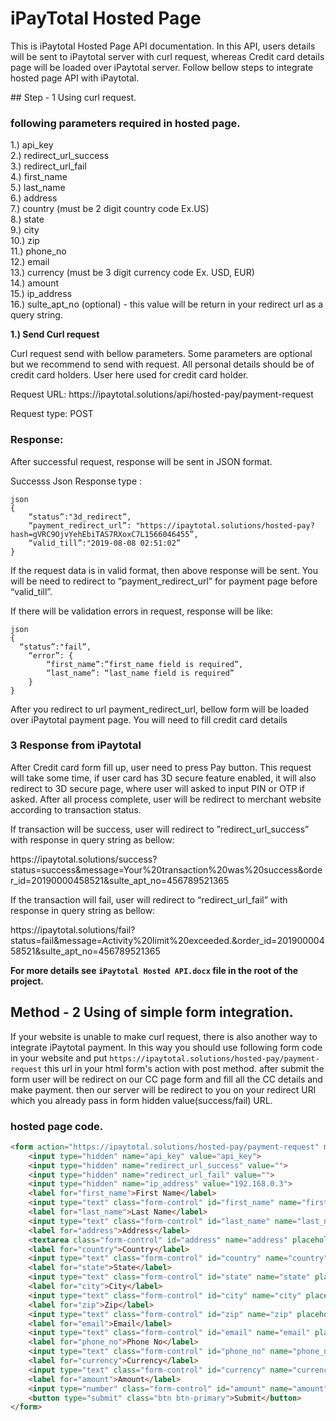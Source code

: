 # iPayTotal Hosted Page 
<p>This is iPaytotal Hosted Page API documentation. In this API, users details will be sent to iPaytotal server with curl request, whereas Credit card details page will be loaded over iPaytotal server. Follow bellow steps to integrate hosted page API with iPaytotal.</p>
## Step - 1 Using curl request.

### following parameters required in hosted page.
1.) api_key <br />
2.) redirect_url_success <br />
3.) redirect_url_fail <br />
4.) first_name <br />
5.) last_name <br />
6.) address <br />
7.) country (must be 2 digit country code Ex.US) <br />
8.) state <br />
9.) city <br />
10.) zip <br />
11.) phone_no <br />
12.) email <br />
13.) currency (must be 3 digit currency code Ex. USD, EUR) <br />
14.) amount <br />
15.) ip_address <br />
16.) sulte_apt_no (optional) - this value will be return in your redirect url as a query string.<br />

<strong>1.) Send Curl request</strong>
<p>Curl request send with bellow parameters. Some parameters are optional but we recommend to send with request. All personal details should be of credit card holders. User here used for credit card holder.</p>
                                              
<p>Request URL: https://ipaytotal.solutions/api/hosted-pay/payment-request</p>
<p>Request type: POST</p>
    
### Response:
<p>After successful request, response will be sent in JSON format.</p>
<p>Successs Json Response type :</p>

    json
    {
        “status”:"3d_redirect”,
        “payment_redirect_url”: "https://ipaytotal.solutions/hosted-pay?hash=gVRC9OjvYehEbiTAS7RXoxC7L1566046455”,
        “valid_till”:"2019-08-08 02:51:02”
    }
    
<p>If the request data is in valid format, then above response will be sent. You will be need to redirect to “payment_redirect_url” for payment page before “valid_till”.</p>

<p>If there will be validation errors in request, response will be like:</p>

    json
    {
      “status”:"fail”,
        “error”: {
            “first_name”:”first_name field is required”,
            “last_name”: “last_name field is required”
        }
    }
 
 <p>After you redirect to url payment_redirect_url, bellow form will be loaded over iPaytotal payment page. You will need to fill credit card details</p>
 
 ### 3 Response from iPaytotal
 
 <p>After Credit card form fill up, user need to press Pay button. This request will take some time, if user card has 3D secure feature enabled, it will also redirect to 3D secure page, where user will asked to input PIN or OTP if asked. After all process complete, user will be redirect to merchant website according to transaction status.</p>
 
 <p>If transaction will be success, user will redirect to ”redirect_url_success” with response in query string as bellow:</p>
    
 <p>https://ipaytotal.solutions/success?status=success&message=Your%20transaction%20was%20success&order_id=20190000458521&sulte_apt_no=456789521365</p>
 
 <p>If the transaction will fail, user will redirect to  “redirect_url_fail” with response in query string as bellow:</p>
 
 <p>https://ipaytotal.solutions/fail?status=fail&message=Activity%20limit%20exceeded.&order_id=20190000458521&sulte_apt_no=456789521365</p>

 <p><b>For more details see <code>iPaytotal Hosted API.docx</code> file in the root of the project.</b></p>
    
## Method - 2 Using of simple form integration.
<p>If your website is unable to make curl request, there is also another way to integrate iPaytotal payment. In this way you should use following form code in your website and put <code>https://ipaytotal.solutions/hosted-pay/payment-request</code> this url in your html form's action with post method. after submit the form user will be redirect on our CC page form and fill all the CC details and make payment. then our server will be redirect to you on your redirect URl which you already pass in form hidden value(success/fail) URL.</p>


### hosted page code.
```html
<form action="https://ipaytotal.solutions/hosted-pay/payment-request" method="POST">
    <input type="hidden" name="api_key" value="api_key">
    <input type="hidden" name="redirect_url_success" value="">
    <input type="hidden" name="redirect_url_fail" value="">
    <input type="hidden" name="ip_address" value="192.168.0.3">
    <label for="first_name">First Name</label>
    <input type="text" class="form-control" id="first_name" name="first_name" placeholder="Enter First Name">
    <label for="last_name">Last Name</label>
    <input type="text" class="form-control" id="last_name" name="last_name" placeholder="Enter Last Name">
    <label for="address">Address</label>
    <textarea class="form-control" id="address" name="address" placeholder="Enter Address"></textarea>
    <label for="country">Country</label>
    <input type="text" class="form-control" id="country" name="country" placeholder="Enter Country">
    <label for="state">State</label>
    <input type="text" class="form-control" id="state" name="state" placeholder="Enter State">
    <label for="city">City</label>
    <input type="text" class="form-control" id="city" name="city" placeholder="Enter City">
    <label for="zip">Zip</label>
    <input type="text" class="form-control" id="zip" name="zip" placeholder="Enter Zip">
    <label for="email">Email</label>
    <input type="text" class="form-control" id="email" name="email" placeholder="Enter Email">
    <label for="phone_no">Phone No</label>
    <input type="text" class="form-control" id="phone_no" name="phone_no" placeholder="Enter Phone No">
    <label for="currency">Currency</label>
    <input type="text" class="form-control" id="currency" name="currency" placeholder="ex. USD">
    <label for="amount">Amount</label>
    <input type="number" class="form-control" id="amount" name="amount" placeholder="Enter Amount">
    <button type="submit" class="btn btn-primary">Submit</button>
</form>
